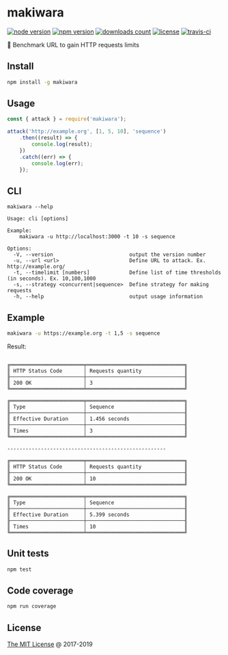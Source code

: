 # makiwara

[![node version](https://img.shields.io/node/v/makiwara.svg)](https://www.npmjs.com/package/makiwara)
[![npm version](https://badge.fury.io/js/makiwara.svg)](https://badge.fury.io/js/makiwara)
[![downloads count](https://img.shields.io/npm/dt/makiwara.svg)](https://www.npmjs.com/package/makiwara)
[![license](https://img.shields.io/npm/l/makiwara.svg)](https://www.npmjs.com/package/makiwara)
[![travis-ci](https://api.travis-ci.com/piecioshka/makiwara.svg?branch=master)](https://app.travis-ci.com/github/piecioshka/makiwara)

:hammer: Benchmark URL to gain HTTP requests limits

## Install

```bash
npm install -g makiwara
```

## Usage

```javascript
const { attack } = require('makiwara');

attack('http://example.org', [1, 5, 10], 'sequence')
    .then((result) => {
        console.log(result);
    })
    .catch((err) => {
        console.log(err);
    });
```

## CLI

```text
makiwara --help

Usage: cli [options]

Example:
    makiwara -u http://localhost:3000 -t 10 -s sequence

Options:
  -V, --version                         output the version number
  -u, --url <url>                       Define URL to attack. Ex. http://example.org/
  -t, --timelimit [numbers]             Define list of time thresholds (in seconds). Ex. 10,100,1000
  -s, --strategy <concurrent|sequence>  Define strategy for making requests
  -h, --help                            output usage information
```

## Example

```bash
makiwara -u https://example.org -t 1,5 -s sequence
```

Result:

```text

╔════════════════════════╤════════════════════════════════╗
║ HTTP Status Code       │ Requests quantity              ║
╟────────────────────────┼────────────────────────────────╢
║ 200 OK                 │ 3                              ║
╚════════════════════════╧════════════════════════════════╝

╔════════════════════════╤════════════════════════════════╗
║ Type                   │ Sequence                       ║
╟────────────────────────┼────────────────────────────────╢
║ Effective Duration     │ 1.456 seconds                  ║
╟────────────────────────┼────────────────────────────────╢
║ Times                  │ 3                              ║
╚════════════════════════╧════════════════════════════════╝

----------------------------------------------------

╔════════════════════════╤════════════════════════════════╗
║ HTTP Status Code       │ Requests quantity              ║
╟────────────────────────┼────────────────────────────────╢
║ 200 OK                 │ 10                             ║
╚════════════════════════╧════════════════════════════════╝

╔════════════════════════╤════════════════════════════════╗
║ Type                   │ Sequence                       ║
╟────────────────────────┼────────────────────────────────╢
║ Effective Duration     │ 5.399 seconds                  ║
╟────────────────────────┼────────────────────────────────╢
║ Times                  │ 10                             ║
╚════════════════════════╧════════════════════════════════╝
```

## Unit tests

```bash
npm test
```

## Code coverage

```bash
npm run coverage
```

## License

[The MIT License](http://piecioshka.mit-license.org) @ 2017-2019

